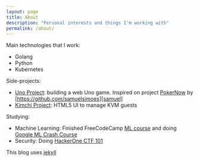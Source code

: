 ```yaml
---
layout: page
title: About
description: "Personal interests and things I'm working with"
permalink: /about/
---
```


Main technologies that I work:

* Golang
* Python
* Kubernetes

Side-projects:

* [Uno Project][uno]: building a web Uno game. Inspired on project [PokerNow][poker] by [https://github.com/samuelsimoes][samuel]
* [Kimchi Project][kimchi]: HTML5 UI to manage KVM guests



Studying:

* Machine Learning: Finished FreeCodeCamp [ML course][freeCodeCamp] and doing [Google ML Crash Course][googleML]
* Security: Doing [HackerOne CTF 101][ctf]




This blog uses [jekyll][jekyll-organization]




[jekyll-organization]: https://github.com/jekyll
[voi]: https://www.voiscooters.com/
[uno]: https://github.com/uno-project
[poker]: https://www.pokernow.club/
[samuel]: https://github.com/samuelsimoes
[kimchi]: https://github.com/kimchi-project
[freeCodeCamp]: http://freecodecamp.org/learn/machine-learning-with-python
[googleML]: https://developers.google.com/machine-learning/crash-course
[ctf]: https://ctf.hacker101.com/
